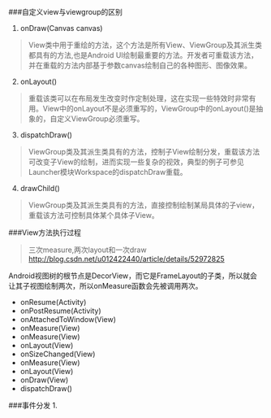 ###自定义view与viewgroup的区别
1. onDraw(Canvas canvas) 
>View类中用于重绘的方法，这个方法是所有View、ViewGroup及其派生类都具有的方法,也是Android UI绘制最重要的方法。开发者可重载该方法，并在重载的方法内部基于参数canvas绘制自己的各种图形、图像效果。
2. onLayout()
> 重载该类可以在布局发生改变时作定制处理，这在实现一些特效时非常有用。View中的onLayout不是必须重写的，ViewGroup中的onLayout()是抽象的，自定义ViewGroup必须重写。
3. dispatchDraw()
>ViewGroup类及其派生类具有的方法，控制子View绘制分发，重载该方法可改变子View的绘制，进而实现一些复杂的视效，典型的例子可参见Launcher模块Workspace的dispatchDraw重载。
4. drawChild()
>ViewGroup类及其派生类具有的方法，直接控制绘制某局具体的子view，重载该方法可控制具体某个具体子View。

###View方法执行过程
>三次measure,两次layout和一次draw 
http://blog.csdn.net/u012422440/article/details/52972825

Android视图树的根节点是DecorView，而它是FrameLayout的子类，所以就会让其子视图绘制两次，所以onMeasure函数会先被调用两次。

* onResume(Activity)
* onPostResume(Activity)
* onAttachedToWindow(View)
* onMeasure(View)
* onMeasure(View)
* onLayout(View)
* onSizeChanged(View)
* onMeasure(View)
* onLayout(View)
* onDraw(View)
* dispatchDraw()

###事件分发
1. 